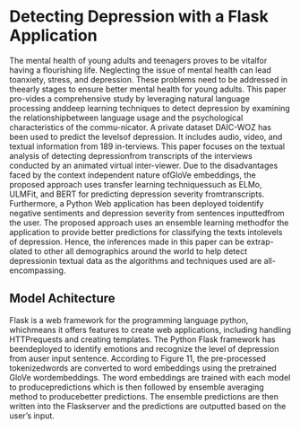 # Detecting Depression with a Flask Application

The mental health of young adults and teenagers proves to be vitalfor having a flourishing life.  Neglecting the issue of mental health can lead toanxiety, stress, and depression.  These problems need to be addressed in theearly stages to ensure better mental health for young adults.  This paper pro-vides a comprehensive study by leveraging natural language processing anddeep learning techniques to detect depression by examining the relationshipbetween language usage and the psychological characteristics of the commu-nicator.  A private dataset DAIC-WOZ has been used to predict the levelsof depression.  It includes audio, video, and textual information from 189 in-terviews.  This paper focuses on the textual analysis of detecting depressionfrom transcripts of the interviews conducted by an animated virtual inter-viewer.  Due to the disadvantages faced by the context independent nature ofGloVe embeddings, the proposed approach uses transfer learning techniquessuch as ELMo, ULMFit, and BERT for predicting depression severity fromtranscripts.  Furthermore, a Python Web application has been deployed toidentify negative sentiments and depression severity from sentences inputtedfrom  the  user.   The  proposed  approach  uses  an  ensemble  learning  methodfor the application to provide better predictions for classifying the texts intolevels of depression.  Hence, the inferences made in this paper can be extrap-olated to other all demographics around the world to help detect depressionin textual data as the algorithms and techniques used are all-encompassing.



## Model Achitecture
Flask is a web framework for the programming language python, whichmeans it offers features to create web applications, including handling HTTPrequests  and  creating  templates.  The  Python  Flask  framework  has  beendeployed to identify emotions and recognize the level of depression from auser  input  sentence.   According  to  Figure  11,  the  pre-processed  tokenizedwords are converted to word embeddings using the pretrained GloVe wordembeddings.  The word embeddings are trained with each model to producepredictions which is then followed by ensemble averaging method to producebetter predictions.  The ensemble predictions are then written into the Flaskserver and the predictions are outputted based on the user’s input.

